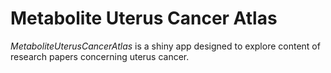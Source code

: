 # Metabolite Uterus Cancer Atlas

*MetaboliteUterusCancerAtlas* is a shiny app designed to explore content of research papers concerning uterus cancer.

